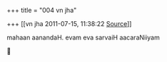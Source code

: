 +++
title = "004 vn jha"

+++
[[vn jha	2011-07-15, 11:38:22 [Source](https://groups.google.com/g/bvparishat/c/wWo3P6DEywE)]]



mahaan aanandaH. evam eva sarvaiH aacaraNiiyam



